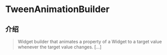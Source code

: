 # TweenAnimationBuilder

## 介绍

> Widget builder that animates a property of a Widget to a target value whenever the target value changes. [...]
